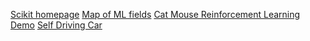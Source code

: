 [Scikit homepage](http://scikit-learn.org/stable/)
[Map of ML fields](http://scikit-learn.org/stable/_static/ml_map.png)
[Cat Mouse Reinforcement Learning Demo](http://www.cse.unsw.edu.au/~cs9417ml/RL1/applet.html)
[Self Driving Car](http://www.youtube.com/watch?v=cdgQpa1pUUE)

